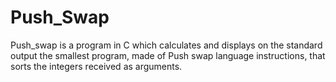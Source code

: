 # Push_Swap
Push_swap is a program in C which calculates and displays on the standard output the smallest program, made of Push swap language instructions, that sorts the integers received as arguments.
